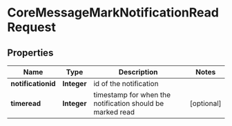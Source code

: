 

# CoreMessageMarkNotificationReadRequest


## Properties

| Name | Type | Description | Notes |
|------------ | ------------- | ------------- | -------------|
|**notificationid** | **Integer** | id of the notification |  |
|**timeread** | **Integer** | timestamp for when the notification should be marked read |  [optional] |



